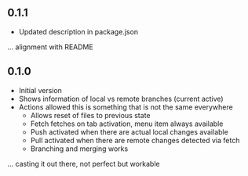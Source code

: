 ## 0.1.1

- Updated description in package.json

... alignment with README

## 0.1.0

- Initial version
- Shows information of local vs remote branches (current active)
- Actions allowed this is something that is not the same everywhere
  - Allows reset of files to previous state
  - Fetch fetches on tab activation, menu item always available
  - Push activated when there are actual local changes available
  - Pull activated when there are remote changes detected via fetch
  - Branching and merging works

... casting it out there, not perfect but workable
